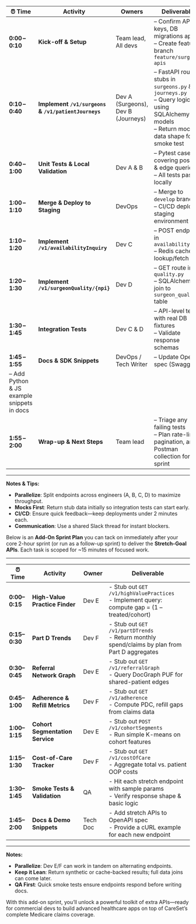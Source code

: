 | ⏰ Time                                     | Activity                                             | Owners                             | Deliverables                                                                                                                               |
| ------------------------------------------ | ---------------------------------------------------- | ---------------------------------- | ------------------------------------------------------------------------------------------------------------------------------------------ |
| **0:00 – 0:10**                            | **Kick-off & Setup**                                 | Team lead, All devs                | – Confirm API keys, DB migrations applied<br>– Create feature branch `feature/surgeons-apis`                                               |
| **0:10 – 0:40**                            | **Implement `/v1/surgeons` & `/v1/patientJourneys`** | Dev A (Surgeons), Dev B (Journeys) | – FastAPI route stubs in `surgeons.py` & `journeys.py`<br>– Query logic using SQLAlchemy models<br>– Return mock data shape for smoke test |
| **0:40 – 1:00**                            | **Unit Tests & Local Validation**                    | Dev A & B                          | – Pytest cases covering positive & edge queries<br>– All tests passing locally                                                             |
| **1:00 – 1:10**                            | **Merge & Deploy to Staging**                        | DevOps                             | – Merge to `develop` branch<br>– CI/CD deploy to staging environment                                                                       |
| **1:10 – 1:20**                            | **Implement `/v1/availabilityInquiry`**              | Dev C                              | – POST endpoint in `availability.py`<br>– Redis cache lookup/fetch logic                                                                   |
| **1:20 – 1:30**                            | **Implement `/v1/surgeonQuality/{npi}`**             | Dev D                              | – GET route in `quality.py`<br>– SQLAlchemy join to `surgeon_quality` table                                                                |
| **1:30 – 1:45**                            | **Integration Tests**                                | Dev C & D                          | – API-level tests with real DB fixtures<br>– Validate response schemas                                                                     |
| **1:45 – 1:55**                            | **Docs & SDK Snippets**                              | DevOps / Tech Writer               | – Update OpenAPI spec (Swagger)                                                                                                            |
| – Add Python & JS example snippets in docs |                                                      |                                    |                                                                                                                                            |
| **1:55 – 2:00**                            | **Wrap-up & Next Steps**                             | Team lead                          | – Triage any failing tests<br>– Plan rate-limit, pagination, and Postman collection for next sprint                                        |

---

**Notes & Tips:**

* **Parallelize**: Split endpoints across engineers (A, B, C, D) to maximize throughput.
* **Mocks First**: Return stub data initially so integration tests can start early.
* **CI/CD**: Ensure quick feedback—keep deployments under 2 minutes each.
* **Communication**: Use a shared Slack thread for instant blockers.

Below is an **Add-On Sprint Plan** you can tack on immediately after your core 2-hour sprint (or run as a follow-up sprint) to deliver the **Stretch-Goal APIs**. Each task is scoped for \~15 minutes of focused work.

---

| ⏰ Time        | Activity                        | Owner    | Deliverable                                                                                      |
| ------------- | ------------------------------- | -------- | ------------------------------------------------------------------------------------------------ |
| **0:00–0:15** | **High-Value Practice Finder**  | Dev E    | - Stub out `GET /v1/highValuePractices`<br>- Implement query: compute gap = (1 – treated/cohort) |
| **0:15–0:30** | **Part D Trends**               | Dev F    | - Stub out `GET /v1/partDTrends`<br>- Return monthly spend/claims by plan from Part D aggregates |
| **0:30–0:45** | **Referral Network Graph**      | Dev E    | - Stub out `GET /v1/referralGraph`<br>- Query DocGraph PUF for shared-patient edges              |
| **0:45–1:00** | **Adherence & Refill Metrics**  | Dev F    | - Stub out `GET /v1/adherence`<br>- Compute PDC, refill gaps from claims data                    |
| **1:00–1:15** | **Cohort Segmentation Service** | Dev E    | - Stub out `POST /v1/cohortSegments`<br>- Run simple K-means on cohort features                  |
| **1:15–1:30** | **Cost-of-Care Tracker**        | Dev F    | - Stub out `GET /v1/costOfCare`<br>- Aggregate total vs. patient OOP costs                       |
| **1:30–1:45** | **Smoke Tests & Validation**    | QA       | - Hit each stretch endpoint with sample params<br>- Verify response shape & basic logic          |
| **1:45–2:00** | **Docs & Demo Snippets**        | Tech Doc | - Add stretch APIs to OpenAPI spec<br>- Provide a cURL example for each new endpoint             |

---

**Notes:**

* **Parallelize**: Dev E/F can work in tandem on alternating endpoints.
* **Keep it Lean**: Return synthetic or cache-backed results; full data joins can come later.
* **QA First**: Quick smoke tests ensure endpoints respond before writing docs.

With this add-on sprint, you’ll unlock a powerful toolkit of extra APIs—ready for commercial devs to build advanced healthcare apps on top of CareSet’s complete Medicare claims coverage.

